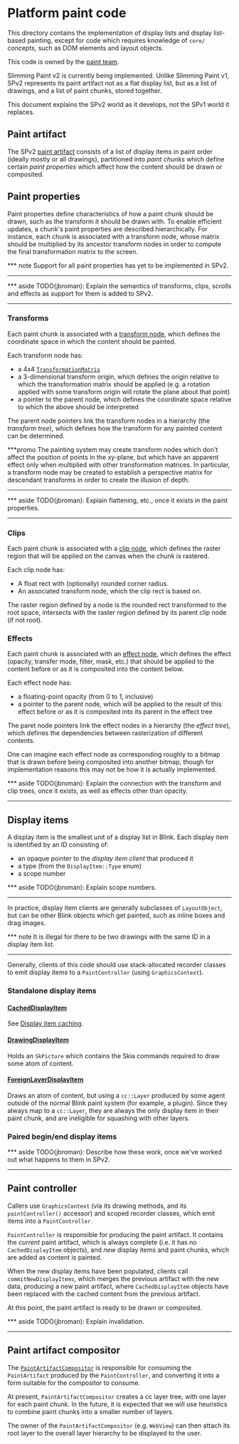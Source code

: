 # Platform paint code

This directory contains the implementation of display lists and display
list-based painting, except for code which requires knowledge of `core/`
concepts, such as DOM elements and layout objects.

This code is owned by the [paint team][paint-team-site].

Slimming Paint v2 is currently being implemented. Unlike Slimming Paint v1, SPv2
represents its paint artifact not as a flat display list, but as a list of
drawings, and a list of paint chunks, stored together.

This document explains the SPv2 world as it develops, not the SPv1 world it
replaces.

[paint-team-site]: https://www.chromium.org/developers/paint-team

## Paint artifact

The SPv2 [paint artifact](PaintArtifact.h) consists of a list of display items
in paint order (ideally mostly or all drawings), partitioned into *paint chunks*
which define certain *paint properties* which affect how the content should be
drawn or composited.

## Paint properties

Paint properties define characteristics of how a paint chunk should be drawn,
such as the transform it should be drawn with. To enable efficient updates,
a chunk's paint properties are described hierarchically. For instance, each
chunk is associated with a transform node, whose matrix should be multiplied by
its ancestor transform nodes in order to compute the final transformation matrix
to the screen.

*** note
Support for all paint properties has yet to be implemented in SPv2.
***

*** aside
TODO(jbroman): Explain the semantics of transforms, clips, scrolls and effects
as support for them is added to SPv2.
***

### Transforms

Each paint chunk is associated with a [transform node](TransformPaintPropertyNode.h),
which defines the coordinate space in which the content should be painted.

Each transform node has:

* a 4x4 [`TransformationMatrix`](../../transforms/TransformationMatrix.h)
* a 3-dimensional transform origin, which defines the origin relative to which
  the transformation matrix should be applied (e.g. a rotation applied with some
  transform origin will rotate the plane about that point)
* a pointer to the parent node, which defines the coordinate space relative to
  which the above should be interpreted

The parent node pointers link the transform nodes in a hierarchy (the *transform
tree*), which defines how the transform for any painted content can be
determined.

***promo
The painting system may create transform nodes which don't affect the position
of points in the xy-plane, but which have an apparent effect only when
multiplied with other transformation matrices. In particular, a transform node
may be created to establish a perspective matrix for descendant transforms in
order to create the illusion of depth.
***

*** aside
TODO(jbroman): Explain flattening, etc., once it exists in the paint properties.
***

### Clips

Each paint chunk is associated with a [clip node](ClipPaintPropertyNode.h),
which defines the raster region that will be applied on the canvas when
the chunk is rastered.

Each clip node has:

* A float rect with (optionally) rounded corner radius.
* An associated transform node, which the clip rect is based on.

The raster region defined by a node is the rounded rect transformed to the
root space, intersects with the raster region defined by its parent clip node
(if not root).

### Effects

Each paint chunk is associated with an [effect node](EffectPaintPropertyNode.h),
which defines the effect (opacity, transfer mode, filter, mask, etc.) that
should be applied to the content before or as it is composited into the content
below.

Each effect node has:

* a floating-point opacity (from 0 to 1, inclusive)
* a pointer to the parent node, which will be applied to the result of this
  effect before or as it is composited into its parent in the effect tree

The paret node pointers link the effect nodes in a hierarchy (the *effect
tree*), which defines the dependencies between rasterization of different
contents.

One can imagine each effect node as corresponding roughly to a bitmap that is
drawn before being composited into another bitmap, though for implementation
reasons this may not be how it is actually implemented.

*** aside
TODO(jbroman): Explain the connection with the transform and clip trees, once it
exists, as well as effects other than opacity.
***

## Display items

A display item is the smallest unit of a display list in Blink. Each display
item is identified by an ID consisting of:

* an opaque pointer to the *display item client* that produced it
* a type (from the `DisplayItem::Type` enum)
* a scope number

*** aside
TODO(jbroman): Explain scope numbers.
***

In practice, display item clients are generally subclasses of `LayoutObject`,
but can be other Blink objects which get painted, such as inline boxes and drag
images.

*** note
It is illegal for there to be two drawings with the same ID in a display item
list.
***

Generally, clients of this code should use stack-allocated recorder classes to
emit display items to a `PaintController` (using `GraphicsContext`).

### Standalone display items

#### [CachedDisplayItem](CachedDisplayItem.h)

See [Display item caching](../../../core/paint/README.md#paint-result-caching).

#### [DrawingDisplayItem](DrawingDisplayItem.h)

Holds an `SkPicture` which contains the Skia commands required to draw some atom
of content.

#### [ForeignLayerDisplayItem](ForeignLayerDisplayItem.h)

Draws an atom of content, but using a `cc::Layer` produced by some agent outside
of the normal Blink paint system (for example, a plugin). Since they always map
to a `cc::Layer`, they are always the only display item in their paint chunk,
and are ineligible for squashing with other layers.

### Paired begin/end display items

*** aside
TODO(jbroman): Describe how these work, once we've worked out what happens to
them in SPv2.
***

## Paint controller

Callers use `GraphicsContext` (via its drawing methods, and its
`paintController()` accessor) and scoped recorder classes, which emit items into
a `PaintController`.

`PaintController` is responsible for producing the paint artifact. It contains
the *current* paint artifact, which is always complete (i.e. it has no
`CachedDisplayItem` objects), and *new* display items and paint chunks, which
are added as content is painted.

When the new display items have been populated, clients call
`commitNewDisplayItems`, which merges the previous artifact with the new data,
producing a new paint artifact, where `CachedDisplayItem` objects have been
replaced with the cached content from the previous artifact.

At this point, the paint artifact is ready to be drawn or composited.

*** aside
TODO(jbroman): Explain invalidation.
***

## Paint artifact compositor

The [`PaintArtifactCompositor`](PaintArtifactCompositor.h) is responsible for
consuming the `PaintArtifact` produced by the `PaintController`, and converting
it into a form suitable for the compositor to consume.

At present, `PaintArtifactCompositor` creates a cc layer tree, with one layer
for each paint chunk. In the future, it is expected that we will use heuristics
to combine paint chunks into a smaller number of layers.

The owner of the `PaintArtifactCompositor` (e.g. `WebView`) can then attach its
root layer to the overall layer hierarchy to be displayed to the user.
